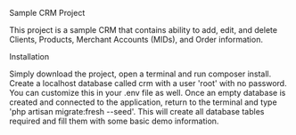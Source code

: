 Sample CRM Project

This project is a sample CRM that contains ability to add, edit, and delete Clients, Products, Merchant Accounts (MIDs), and Order information.

Installation

Simply download the project, open a terminal and run composer install.  Create a localhost database called crm with a user 'root' with no password.  You can customize this in your .env file as well.  Once an empty database is created and connected to the application, return to the terminal and type 'php artisan migrate:fresh --seed'.  This will create all database tables required and fill them with some basic demo information.